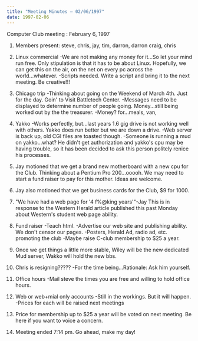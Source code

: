 ```yaml
---
title: "Meeting Minutes – 02/06/1997"
date: 1997-02-06
---
```

Computer Club meeting : February 6, 1997 </p><p>
1.  Members present:  steve, chris, jay, tim, darron, darron 	craig, chris </p><p>
2.  Linux commercial 	-We are not making any money for it...So let your mind 	 run free.  Only stipulation is that it has to be about 	 Linux.  Hopefully, we can get this on the air, on the net 	 on every pc across the world...whatever. 	-Scripts needed.  Write a script and bring it to the next 	 meeting.  Be creative!!!  </p><p>
3.  Chicago trip 	-Thinking about going on the Weekend of March 4th. Just 	 for the day.  Goin' to Visit Battletech Center. 	-Messages need to be displayed to determine number of 	 people going.  Money...still being worked out by the 	 the treasurer. 	-Money?  		for...meals, van,     </p><p>
4.  Yakko  	-Works perfectly, but...last years 1.6 gig drive is not  	 working well with others.  Yakko does run better but we 	 are down a drive.   	-Web server is back up, old CGI files are toasted though. 	-Someone is running a mud on yakko...what? He didn't get  	 authorization and yakko's cpu may be having trouble, so 	 it has been decided to ask this person politely renice his  	 processes. </p><p>
5.  Jay motioned that we get a brand new motherboard with a new cpu 	for the Club.  Thinking about a Pentium Pro 200...ooooh. 	We may need to start a fund raiser to pay for this mother. 	Ideas are welcome. </p><p>
6.  Jay also motioned that we get business cards for the Club, $9 for 	1000.   </p><p>
7.  "We have had a web page for '4 f%@king years'"-Jay 	This is in response to the Western Herald article published 	this past Monday about Western's student web page ability. </p><p>
8.  Fund raiser 	-Teach html. 	-Advertise our web site and publishing ability. 	 We don't censor our pages. 	-Posters, Herald Ad, radio ad, etc. promoting the club 	-Maybe raise C-club membership to $25 a year. </p><p>
9.  Once we get things a little more stable,  Wiley will be the new 	dedicated Mud server, Wakko will hold the new bbs. </p><p>
10. Chris is resigning????? 	-For the time being...Rationale: Ask him yourself. </p><p>
11. Office hours 	-Mail steve the times you are free and willing to hold 	 office hours. </p><p>
12. Web or web+mial only accounts 	-Still in the workings.  But it will happen.  	-Prices for each will be raised next meetings </p><p>
13. Price for membership up to $25 a year will be voted on next 	meeting.  Be here if you want to voice a concern. </p><p>
14. Meeting ended 7:14 pm.  Go ahead, make my day!  </p>
